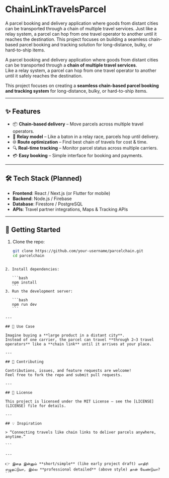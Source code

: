 # ChainLinkTravelsParcel
A parcel booking and delivery application where goods from distant cities can be transported through a chain of multiple travel services. Just like a relay system, a parcel can hop from one travel operator to another until it reaches the destination. This project focuses on building a seamless chain-based parcel booking and tracking solution for long-distance, bulky, or hard-to-ship items.


A parcel booking and delivery application where goods from distant cities can be transported through a **chain of multiple travel services**.  
Like a relay system, a parcel can hop from one travel operator to another until it safely reaches the destination.  

This project focuses on creating a **seamless chain-based parcel booking and tracking system** for long-distance, bulky, or hard-to-ship items.

---

## ✨ Features
- 📦 **Chain-based delivery** – Move parcels across multiple travel operators.  
- 🚚 **Relay model** – Like a baton in a relay race, parcels hop until delivery.  
- 🌐 **Route optimization** – Find best chain of travels for cost & time.  
- 🔍 **Real-time tracking** – Monitor parcel status across multiple carriers.  
- 💳 **Easy booking** – Simple interface for booking and payments.  

---

## 🛠 Tech Stack (Planned)
- **Frontend**: React / Next.js (or Flutter for mobile)  
- **Backend**: Node.js / Firebase  
- **Database**: Firestore / PostgreSQL  
- **APIs**: Travel partner integrations, Maps & Tracking APIs  

---

## 🚀 Getting Started
1. Clone the repo:
   ```bash
   git clone https://github.com/your-username/parcelchain.git
   cd parcelchain
````

2. Install dependencies:

   ```bash
   npm install
   ```
3. Run the development server:

   ```bash
   npm run dev
   ```

---

## 📌 Use Case

Imagine buying a **large product in a distant city**.
Instead of one carrier, the parcel can travel **through 2–3 travel operators** like a **chain link** until it arrives at your place.

---

## 🤝 Contributing

Contributions, issues, and feature requests are welcome!
Feel free to fork the repo and submit pull requests.

---

## 📄 License

This project is licensed under the MIT License – see the [LICENSE](LICENSE) file for details.

---

## 💡 Inspiration

> “Connecting travels like chain links to deliver parcels anywhere, anytime.”

```

---

👉 இதை இன்னும் **short/simple** (like early project draft) மாதிரி எழுதட்டுமா, இல்ல **professional detailed** (above style) தான் வேண்டுமா?
```
